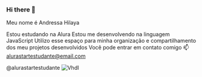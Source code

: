 ### Hi there 👋


Meu nome é Andressa Hilaya

Estou estudando na Alura
Estou me desenvolvendo na linguagem JavaScript
Utilizo esse espaço para minha organização e compartilhamento dos meu projetos desenvolvidos
Você pode entrar em contato comigo 📫
alurastartestudante@email.com

@alurastartestudante
![![VhdI](https://github.com/murtadressinha/murtadressinha/assets/169157356/ea5fc5cc-be3e-40ec-ae05-a2a226eb7d04)](link)

